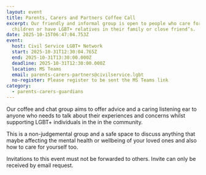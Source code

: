 ```yaml
---
layout: event
title: Parents, Carers and Partners Coffee Call
excerpt: Our friendly and informal group is open to people who care for LGBT+
  children or have LGBT+ relatives in their family or close friend’s.
date: 2025-10-15T06:47:04.753Z
event:
  host: Civil Service LGBT+ Network
  start: 2025-10-31T12:30:04.765Z
  end: 2025-10-31T13:30:00.000Z
  deadline: 2025-10-31T12:30:00.000Z
  location: MS Teams
  email: parents-carers-partners@civilservice.lgbt
  no-register: Please register to be sent the MS Teams link
category:
  - parents-carers-guardians
---
```

Our coffee and chat group aims to offer advice and a caring listening ear to anyone who needs to talk about their experiences and concerns whilst supporting LGBT+ individuals in the in the community.

This is a non-judgemental group and a safe space to discuss anything that maybe affecting the mental health or wellbeing of your loved ones and also how to care for yourself too.

Invitations to this event must not be forwarded to others. Invite can only be received by email request.